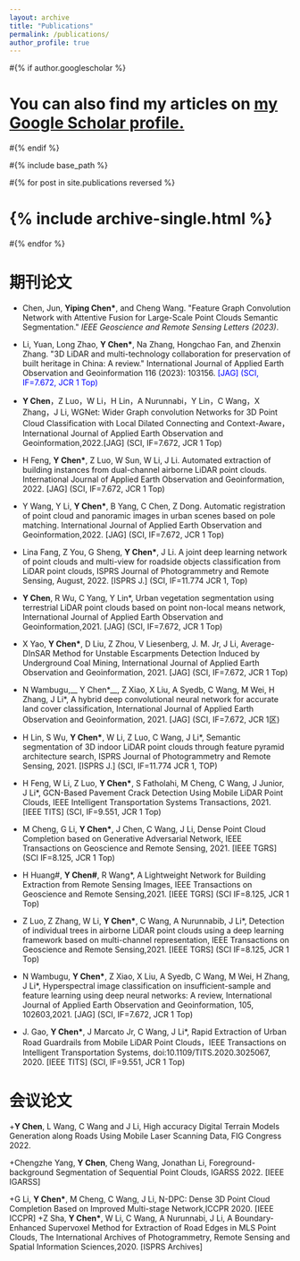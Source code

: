 ```yaml
---
layout: archive
title: "Publications"
permalink: /publications/
author_profile: true
---
```


#{% if author.googlescholar %}
#  You can also find my articles on <u><a href="{{author.googlescholar}}">my Google Scholar profile</a>.</u>
#{% endif %}

#{% include base_path %}

#{% for post in site.publications reversed %}
#  {% include archive-single.html %}
#{% endfor %}

期刊论文
======
+ Chen, Jun, __Yiping Chen*__, and Cheng Wang. "Feature Graph Convolution Network with Attentive Fusion for Large-Scale Point Clouds Semantic Segmentation." _IEEE Geoscience and Remote Sensing Letters (2023)_.

+	Li, Yuan, Long Zhao, __Y Chen*__, Na Zhang, Hongchao Fan, and Zhenxin Zhang. "3D LiDAR and multi-technology collaboration for preservation of built heritage in China: A review." International Journal of Applied Earth Observation and Geoinformation 116 (2023): 103156. <font color="blue">[JAG] (SCI, IF=7.672, JCR 1 Top)</font>

+	__Y Chen__，Z Luo，W Li，H Lin，A Nurunnabi，Y Lin，C Wang，X Zhang，J Li, WGNet: Wider Graph convolution Networks for 3D Point Cloud Classification with Local Dilated Connecting and Context-Aware，International Journal of Applied Earth Observation and Geoinformation,2022.[JAG] (SCI, IF=7.672, JCR 1 Top)

+	H Feng, __Y Chen*__, Z Luo, W Sun, W Li, J Li. Automated extraction of building instances from dual-channel airborne LiDAR point clouds. International Journal of Applied Earth Observation and Geoinformation, 2022. [JAG] (SCI, IF=7.672, JCR 1 Top)
  
+	Y Wang, Y Li, __Y Chen*__, B Yang, C Chen, Z Dong. Automatic registration of point cloud and panoramic images in urban scenes based on pole matching. International Journal of Applied Earth Observation and Geoinformation,2022. [JAG] (SCI, IF=7.672, JCR 1 Top)
  
+	Lina Fang, Z You, G Sheng, __Y Chen*__, J Li. A joint deep learning network of point clouds and multi-view for roadside objects classification from LiDAR point clouds, ISPRS Journal of Photogrammetry and Remote Sensing, August, 2022. [ISPRS J.] (SCI, IF=11.774 JCR 1, Top)
  
+	__Y Chen__, R Wu, C Yang, Y Lin*, Urban vegetation segmentation using terrestrial LiDAR point clouds based on point non-local means network, International Journal of Applied Earth Observation and Geoinformation,2021. [JAG] (SCI, IF=7.672, JCR 1 Top)
  
+	X Yao, __Y Chen*__, D Liu, Z Zhou, V Liesenberg, J. M. Jr, J Li, Average-DInSAR Method for Unstable Escarpments Detection Induced by Underground Coal Mining, International Journal of Applied Earth Observation and Geoinformation, 2021. [JAG] (SCI, IF=7.672, JCR 1 Top)
  
+	N Wambugu,__ Y Chen*__, Z Xiao, X Liu, A Syedb, C Wang, M Wei, H Zhang, J Li*, A hybrid deep convolutional neural network for accurate land cover classification, International Journal of Applied Earth Observation and Geoinformation, 2021. [JAG] (SCI, IF=7.672, JCR 1区)
  
+	H Lin, S Wu, __Y Chen*__, W Li, Z Luo, C Wang, J Li*, Semantic segmentation of 3D indoor LiDAR point clouds through feature pyramid architecture search, ISPRS Journal of Photogrammetry and Remote Sensing, 2021. [ISPRS J.] (SCI, IF=11.774 JCR 1, TOP)
  
+	H Feng, W Li, Z Luo, __Y Chen*__, S Fatholahi, M Cheng, C Wang, J Junior, J Li*, GCN-Based Pavement Crack Detection Using Mobile LiDAR Point Clouds, IEEE Intelligent Transportation Systems Transactions, 2021. [IEEE TITS] (SCI, IF=9.551, JCR 1 Top)
+	M Cheng, G Li, __Y Chen*__, J Chen, C Wang, J Li, Dense Point Cloud Completion based on Generative Adversarial Network, IEEE Transactions on Geoscience and Remote Sensing, 2021. [IEEE TGRS] (SCI IF=8.125, JCR 1 Top) 
+	H Huang#, __Y Chen#__, R Wang*, A Lightweight Network for Building Extraction from Remote Sensing Images, IEEE Transactions on Geoscience and Remote Sensing,2021. [IEEE TGRS] (SCI IF=8.125, JCR 1 Top)
+	Z Luo, Z Zhang, W Li, __Y Chen*__, C Wang, A Nurunnabib, J Li*, Detection of individual trees in airborne LiDAR point clouds using a deep learning framework based on multi-channel representation, IEEE Transactions on Geoscience and Remote Sensing,2021. [IEEE TGRS] (SCI IF=8.125, JCR 1 Top)
+	N Wambugu, __Y Chen*__, Z Xiao, X Liu, A Syedb, C Wang, M Wei, H Zhang, J Li*, Hyperspectral image classification on insufficient-sample and feature learning using deep neural networks: A review, International Journal of Applied Earth Observation and Geoinformation, 105, 102603,2021. [JAG] (SCI, IF=7.672, JCR 1 Top) 
+	J. Gao, __Y Chen*__, J Marcato Jr, C Wang, J Li*, Rapid Extraction of Urban Road Guardrails from Mobile LiDAR Point Clouds，IEEE Transactions on Intelligent Transportation Systems, doi:10.1109/TITS.2020.3025067, 2020. [IEEE TITS] (SCI, IF=9.551, JCR 1 Top)

会议论文
======
+__Y Chen__, L Wang, C Wang and J Li, High accuracy Digital Terrain Models Generation along Roads Using Mobile Laser Scanning Data, FIG Congress 2022.

+Chengzhe Yang, __Y Chen__, Cheng Wang, Jonathan Li, Foreground-background Segmentation of Sequential Point Clouds, IGARSS 2022. [IEEE IGARSS]

+G Li, __Y Chen*__, M Cheng, C Wang, J Li, N-DPC: Dense 3D Point Cloud Completion Based on Improved Multi-stage Network,ICCPR 2020. [IEEE ICCPR]
+Z Sha, __Y Chen*__, W Li, C Wang, A Nurunnabi, J Li, A Boundary-Enhanced Supervoxel Method for Extraction of Road Edges in MLS Point Clouds, The International Archives of Photogrammetry, Remote Sensing and Spatial Information Sciences,2020. [ISPRS Archives]
